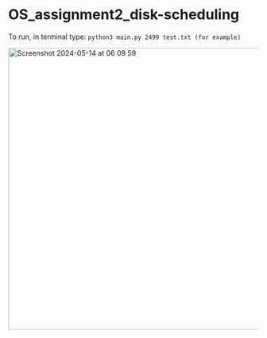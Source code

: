 # OS_assignment2_disk-scheduling
To run, in terminal type: ``` python3 main.py 2499 test.txt (for example) ```

<img width="567" alt="Screenshot 2024-05-14 at 06 09 59" src="https://github.com/mmalvino/OS_assignment2_disk-scheduling/assets/114371813/e95ee002-12f6-4765-bdcc-cececb16ff56">
